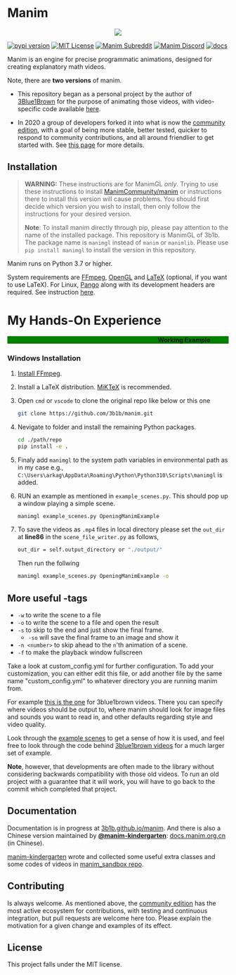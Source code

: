 # Manim
<p align="center">
    <a href="https://github.com/3b1b/manim">
        <img src="https://raw.githubusercontent.com/3b1b/manim/master/logo/cropped.png">
    </a>
</p>

[![pypi version](https://img.shields.io/pypi/v/manimgl?logo=pypi)](https://pypi.org/project/manimgl/)
[![MIT License](https://img.shields.io/badge/license-MIT-blue.svg?style=flat)](http://choosealicense.com/licenses/mit/)
[![Manim Subreddit](https://img.shields.io/reddit/subreddit-subscribers/manim.svg?color=ff4301&label=reddit&logo=reddit)](https://www.reddit.com/r/manim/)
[![Manim Discord](https://img.shields.io/discord/581738731934056449.svg?label=discord&logo=discord)](https://discord.com/invite/bYCyhM9Kz2)
[![docs](https://github.com/3b1b/manim/workflows/docs/badge.svg)](https://3b1b.github.io/manim/)

Manim is an engine for precise programmatic animations, designed for creating explanatory math videos.

Note, there are **two versions** of manim.  
* This repository began as a personal project by the author of [3Blue1Brown](https://www.3blue1brown.com/) for the purpose of animating those videos, with video-specific code available [here](https://github.com/3b1b/videos).  

* In 2020 a group of developers forked it into what is now the [community edition](https://github.com/ManimCommunity/manim/), with a goal of being more stable, better tested, quicker to respond to community contributions, and all around friendlier to get started with. See [this page](https://docs.manim.community/en/stable/faq/installation.html#different-versions) for more details.

## Installation
> **WARNING:** These instructions are for ManimGL _only_. Trying to use these instructions to install [ManimCommunity/manim](https://github.com/ManimCommunity/manim) or instructions there to install this version will cause problems. You should first decide which version you wish to install, then only follow the instructions for your desired version.
> 
> **Note**: To install manim directly through pip, please pay attention to the name of the installed package. This repository is ManimGL of 3b1b. The package name is `manimgl` instead of `manim` or `manimlib`. Please use `pip install manimgl` to install the version in this repository.

Manim runs on Python 3.7 or higher.

System requirements are [FFmpeg](https://ffmpeg.org/), [OpenGL](https://www.opengl.org/) and [LaTeX](https://www.latex-project.org) (optional, if you want to use LaTeX).
For Linux, [Pango](https://pango.gnome.org) along with its development headers are required. See instruction [here](https://github.com/ManimCommunity/ManimPango#building).

# My Hands-On Experience
<html><div style="background-color:green;"><strong>&nbsp;&emsp;&emsp;&emsp;&emsp;&emsp;&emsp;&emsp;&emsp;&emsp;&emsp;&emsp;&emsp;&emsp;&emsp;&emsp;&emsp;&emsp;&emsp;&emsp;&emsp;&emsp;&emsp;&emsp;&emsp; Working Example</strong></div></html>

### Windows Installation

1. [Install FFmpeg](https://www.wikihow.com/Install-FFmpeg-on-Windows).
2. Install a LaTeX distribution. [MiKTeX](https://miktex.org/download) is recommended.
3. Open `cmd` or `vscode` to clone the original repo like below or this one 
    ```sh
    git clone https://github.com/3b1b/manim.git
4. Nevigate to folder and install the remaining Python packages.
    ```sh
    cd ./path/repo
    pip install -e .
    ```
5. Finaly add `manimgl` to the system path variables in environmental path as in my case e.g., `C:\Users\arkag\AppData\Roaming\Python\Python310\Scripts\manimgl` is added.

6. RUN an example as mentioned in `example_scenes.py`.     This should pop up a window playing a simple scene.

    ```sh
    manimgl example_scenes.py OpeningManimExample
    ```

7. To save the videos as `.mp4` files in local directory please set the `out_dir` at **line86** in the `scene_file_writer.py` as follows,

    ```sh
    out_dir = self.output_directory or "./output/"
    ```
    Then run the follwing

    ```sh
    manimgl example_scenes.py OpeningManimExample -o
    ```

## More useful -tags

* `-w` to write the scene to a file
* `-o` to write the scene to a file and open the result
* `-s` to skip to the end and just show the final frame.
    * `-so` will save the final frame to an image and show it
* `-n <number>` to skip ahead to the `n`'th animation of a scene.
* `-f` to make the playback window fullscreen

Take a look at custom_config.yml for further configuration.  To add your customization, you can either edit this file, or add another file by the same name "custom_config.yml" to whatever directory you are running manim from.  

For example [this is the one](https://github.com/3b1b/videos/blob/master/custom_config.yml) for 3blue1brown videos.  There you can specify where videos should be output to, where manim should look for image files and sounds you want to read in, and other defaults regarding style and video quality.

Look through the [example scenes](https://3b1b.github.io/manim/getting_started/example_scenes.html) to get a sense of how it is used, and feel free to look through the code behind [3blue1brown videos](https://github.com/3b1b/videos) for a much larger set of example.

**Note**, however, that developments are often made to the library without considering backwards compatibility with those old videos. To run an old project with a guarantee that it will work, you will have to go back to the commit which completed that project.

## Documentation
Documentation is in progress at [3b1b.github.io/manim](https://3b1b.github.io/manim/). And there is also a Chinese version maintained by [**@manim-kindergarten**](https://manim.org.cn): [docs.manim.org.cn](https://docs.manim.org.cn/) (in Chinese).

[manim-kindergarten](https://github.com/manim-kindergarten/) wrote and collected some useful extra classes and some codes of videos in [manim_sandbox repo](https://github.com/manim-kindergarten/manim_sandbox).


## Contributing
Is always welcome.  As mentioned above, the [community edition](https://github.com/ManimCommunity/manim) has the most active ecosystem for contributions, with testing and continuous integration, but pull requests are welcome here too.  Please explain the motivation for a given change and examples of its effect.


## License
This project falls under the MIT license.
